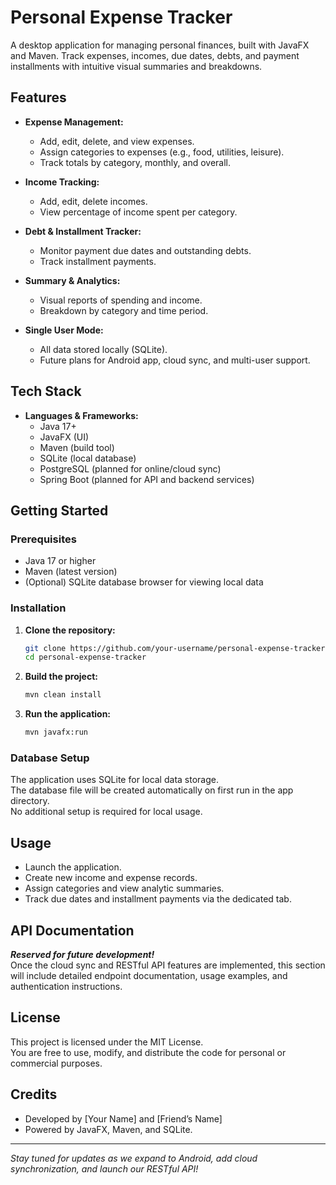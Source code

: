 # Personal Expense Tracker

A desktop application for managing personal finances, built with JavaFX and Maven. Track expenses, incomes, due dates, debts, and payment installments with intuitive visual summaries and breakdowns.

## Features

- **Expense Management:**  
  - Add, edit, delete, and view expenses.
  - Assign categories to expenses (e.g., food, utilities, leisure).
  - Track totals by category, monthly, and overall.

- **Income Tracking:**  
  - Add, edit, delete incomes.
  - View percentage of income spent per category.

- **Debt & Installment Tracker:**  
  - Monitor payment due dates and outstanding debts.
  - Track installment payments.

- **Summary & Analytics:**  
  - Visual reports of spending and income.
  - Breakdown by category and time period.

- **Single User Mode:**  
  - All data stored locally (SQLite).
  - Future plans for Android app, cloud sync, and multi-user support.

## Tech Stack

- **Languages & Frameworks:**  
  - Java 17+  
  - JavaFX (UI)  
  - Maven (build tool)  
  - SQLite (local database)  
  - PostgreSQL (planned for online/cloud sync)  
  - Spring Boot (planned for API and backend services)

## Getting Started

### Prerequisites

- Java 17 or higher
- Maven (latest version)
- (Optional) SQLite database browser for viewing local data

### Installation

1. **Clone the repository:**  
   ```bash
   git clone https://github.com/your-username/personal-expense-tracker.git
   cd personal-expense-tracker
   ```

2. **Build the project:**  
   ```bash
   mvn clean install
   ```

3. **Run the application:**  
   ```bash
   mvn javafx:run
   ```

### Database Setup

The application uses SQLite for local data storage.  
The database file will be created automatically on first run in the app directory.  
No additional setup is required for local usage.

## Usage

- Launch the application.
- Create new income and expense records.
- Assign categories and view analytic summaries.
- Track due dates and installment payments via the dedicated tab.

## API Documentation

**_Reserved for future development!_**  
Once the cloud sync and RESTful API features are implemented, this section will include detailed endpoint documentation, usage examples, and authentication instructions.

## License

This project is licensed under the MIT License.  
You are free to use, modify, and distribute the code for personal or commercial purposes.

## Credits

- Developed by [Your Name] and [Friend’s Name]
- Powered by JavaFX, Maven, and SQLite.

---

_Stay tuned for updates as we expand to Android, add cloud synchronization, and launch our RESTful API!_
